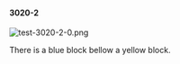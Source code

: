 #### 3020-2
![test-3020-2-0.png](https://github.com/lil-lab/nlvr/raw/master/nlvr/test/images/6/test-3020-2-0.png "test-3020-2-0.png")

There is a blue block bellow a yellow block.